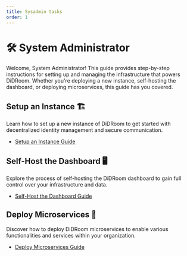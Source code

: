 ```yaml
---
title: Sysadmin tasks 
order: 1
---
```


# 🛠️ System Administrator

Welcome, System Administrator! This guide provides step-by-step instructions for setting up and managing the infrastructure that powers DiDRoom. Whether you're deploying a new instance, self-hosting the dashboard, or deploying microservices, this guide has you covered.

## Setup an Instance 🏗️

Learn how to set up a new instance of DiDRoom to get started with decentralized identity management and secure communication.

- [Setup an Instance Guide](./setup.md)

## Self-Host the Dashboard 🖥️

Explore the process of self-hosting the DiDRoom dashboard to gain full control over your infrastructure and data.

- [Self-Host the Dashboard Guide](./setup.md)

## Deploy Microservices 🚀

Discover how to deploy DiDRoom microservices to enable various functionalities and services within your organization.

- [Deploy Microservices Guide](./deploy_microservices.md)
